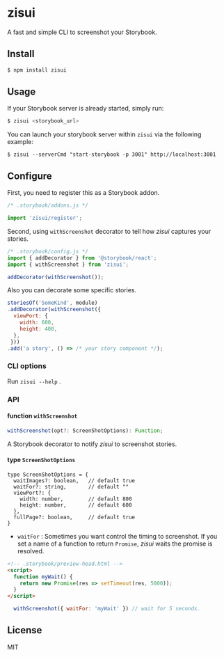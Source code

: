 # zisui

A fast and simple CLI to screenshot your Storybook.

## Install

```sh
$ npm install zisui
```

## Usage

If your Storybook server is already started, simply run:

```sh
$ zisui <storybook_url>
```

You can launch your storybook server within `zisui` via the following example:

```
$ zisui --serverCmd "start-storybook -p 3001" http://localhost:3001
```

## Configure

First, you need to register this as a Storybook addon.

```js
/* .storybook/addons.js */

import 'zisui/register';
```

Second, using `withScreenshot` decorator to tell how *zisui* captures your stories.

```js
/* .storybook/config.js */
import { addDecorator } from '@storybook/react';
import { withScreenshot } from 'zisui';

addDecorator(withScreenshot());
```

Also you can decorate some specific stories.

```js
storiesOf('SomeKind', module)
.addDecorator(withScreenshot({
  viewPort: {
    width: 600,
    height: 400,
  },
 }))
.add('a story', () => /* your story component */);
```

### CLI options

Run `zisui --help` .

### API

#### function `withScreenshot`

```typescript
withScreenshot(opt?: ScreenShotOptions): Function;
```

A Storybook decorator to notify *zisui* to screenshot stories.

#### type `ScreenShotOptions`

```
type ScreenShotOptions = {
  waitImages?: boolean,   // default true
  waitFor?: string,       // default ""
  viewPort?: {
    width: number,        // default 800
    height: number,       // default 600
  },
  fullPage?: boolean,     // default true
}
```

- `waitFor` : Sometimes you want control the timing to screenshot. If you set a name of a function to return `Promise`, *zisui* waits the promise is resolved. 

```html
<!-- .storybook/preview-head.html -->
<script>
  function myWait() {
    return new Promise(res => setTimeout(res, 5000));
  }
</script>
```

```js
  withScreenshot({ waitFor: 'myWait' }) // wait for 5 seconds.
```

## License
MIT
